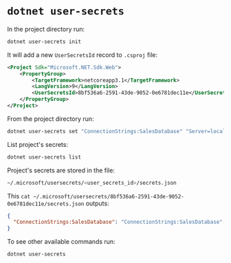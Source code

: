 # `dotnet user-secrets`

In the project directory run:

```bash
dotnet user-secrets init
```

It will add a new `UserSecretsId` record to `.csproj` file:

```xml
<Project Sdk="Microsoft.NET.Sdk.Web">
    <PropertyGroup>
        <TargetFramework>netcoreapp3.1</TargetFramework>
        <LangVersion>9</LangVersion>
        <UserSecretsId>8bf536a6-2591-43de-9052-0e6781dec11e</UserSecretsId>
    </PropertyGroup>
</Project>
```

From the project directory run:

```bash
dotnet user-secrets set "ConnectionStrings:SalesDatabase" "Server=localhost;Database=Sales;Trusted_Connection=True;"
```

List project's secrets:

```bash
dotnet user-secrets list
```

Project's secrets are stored in the file:

```bash
~/.microsoft/usersecrets/<user_secrets_id>/secrets.json
```

This `cat ~/.microsoft/usersecrets/8bf536a6-2591-43de-9052-0e6781dec11e/secrets.json` outputs:

```json
{
  "ConnectionStrings:SalesDatabase": "ConnectionStrings:SalesDatabase": "Server=localhost;Database=Sales;User=sa;Password=<YourStrong@Passw0rd>;"
}
```

To see other available commands run:

```bash
dotnet user-secrets
```



